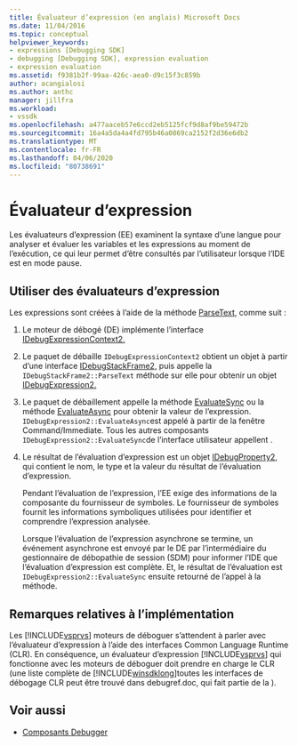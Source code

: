 ```yaml
---
title: Évaluateur d’expression (en anglais) Microsoft Docs
ms.date: 11/04/2016
ms.topic: conceptual
helpviewer_keywords:
- expressions [Debugging SDK]
- debugging [Debugging SDK], expression evaluation
- expression evaluation
ms.assetid: f9381b2f-99aa-426c-aea0-d9c15f3c859b
author: acangialosi
ms.author: anthc
manager: jillfra
ms.workload:
- vssdk
ms.openlocfilehash: a477aaceb57e6ccd2eb5125fcf9d8af9be59472b
ms.sourcegitcommit: 16a4a5da4a4fd795b46a0869ca2152f2d36e6db2
ms.translationtype: MT
ms.contentlocale: fr-FR
ms.lasthandoff: 04/06/2020
ms.locfileid: "80738691"
---
```

# <a name="expression-evaluator"></a>Évaluateur d’expression
Les évaluateurs d’expression (EE) examinent la syntaxe d’une langue pour analyser et évaluer les variables et les expressions au moment de l’exécution, ce qui leur permet d’être consultés par l’utilisateur lorsque l’IDE est en mode pause.

## <a name="use-expression-evaluators"></a>Utiliser des évaluateurs d’expression
 Les expressions sont créées à l’aide de la méthode [ParseText,](../../extensibility/debugger/reference/idebugexpressioncontext2-parsetext.md) comme suit :

1. Le moteur de débogé (DE) implémente l’interface [IDebugExpressionContext2.](../../extensibility/debugger/reference/idebugexpressioncontext2.md)

2. Le paquet de débaille `IDebugExpressionContext2` obtient un objet à partir d’une interface [IDebugStackFrame2,](../../extensibility/debugger/reference/idebugstackframe2.md) puis appelle la `IDebugStackFrame2::ParseText` méthode sur elle pour obtenir un objet [IDebugExpression2.](../../extensibility/debugger/reference/idebugexpression2.md)

3. Le paquet de débaillement appelle la méthode [EvaluateSync](../../extensibility/debugger/reference/idebugexpression2-evaluatesync.md) ou la méthode [EvaluateAsync](../../extensibility/debugger/reference/idebugexpression2-evaluateasync.md) pour obtenir la valeur de l’expression. `IDebugExpression2::EvaluateAsync`est appelé à partir de la fenêtre Command/Immediate. Tous les autres composants `IDebugExpression2::EvaluateSync`de l’interface utilisateur appellent .

4. Le résultat de l’évaluation d’expression est un objet [IDebugProperty2,](../../extensibility/debugger/reference/idebugproperty2.md) qui contient le nom, le type et la valeur du résultat de l’évaluation d’expression.

   Pendant l’évaluation de l’expression, l’EE exige des informations de la composante du fournisseur de symboles. Le fournisseur de symboles fournit les informations symboliques utilisées pour identifier et comprendre l’expression analysée.

   Lorsque l’évaluation de l’expression asynchrone se termine, un événement asynchrone est envoyé par le DE par l’intermédiaire du gestionnaire de débopathie de session (SDM) pour informer l’IDE que l’évaluation d’expression est complète. Et, le résultat de l’évaluation est `IDebugExpression2::EvaluateSync` ensuite retourné de l’appel à la méthode.

## <a name="implementation-notes"></a>Remarques relatives à l’implémentation
 Les [!INCLUDE[vsprvs](../../code-quality/includes/vsprvs_md.md)] moteurs de déboguer s’attendent à parler avec l’évaluateur d’expression à l’aide des interfaces Common Language Runtime (CLR). En conséquence, un évaluateur d’expression [!INCLUDE[vsprvs](../../code-quality/includes/vsprvs_md.md)] qui fonctionne avec les moteurs de déboguer doit prendre en charge le CLR (une liste complète de [!INCLUDE[winsdklong](../../deployment/includes/winsdklong_md.md)]toutes les interfaces de débogage CLR peut être trouvé dans debugref.doc, qui fait partie de la ).

## <a name="see-also"></a>Voir aussi
- [Composants Debugger](../../extensibility/debugger/debugger-components.md)
